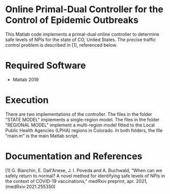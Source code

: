 # Online Primal-Dual Controller for the Control of Epidemic Outbreaks
This Matlab code implements a primal-dual online controller to determine safe levels of NPIs for the state of CO, United States. The precise traffic control problem is described in [1], referenced below.

# Required Software
* Matlab 2019


# Execution
There are two implementations of the controller. The files in the folder "STATE MODEL" implements a single-region model. The files in the folder "REGIONAL MODEL" implement a multi-region model fitted to the Local Public Health Agencies (LPHA) regions in Colorado.
In both folders, the file "main.m" is the main Matlab script.


# Documentation and References
[1] G. Bianchin, E. Dall'Anese, J. I. Poveda and A. Buchwald, “When can we safely return to normal? A novel method for identifying safe levels of NPIs in the context of COVID-19 vaccinations,” medRxiv preprint, apr. 2021, (medRxiv:2021.255350)


